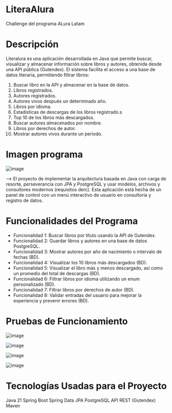 # LiteraAlura
Challenge del programa ALura Latam

# Descripción

Literalura es una aplicación desarrollada en Java que permite buscar, visualizar y almacenar información sobre libros y autores, obtenida desde una API pública (Gutendex). El sistema facilita el acceso a una base de datos literaria, permitiendo filtrar libros:

1. Buscar libro en la API y almacenar en la base de datos.
2. Libros registrados.
3. Autores registrados.
4. Autores vivos después un determinado año.
5. Libros por idioma.
6. Estadísticas de descargas de los libros registrado.s
7. Top 10 de los libros más descargados.
8. Buscar autores almacenados por nombre.
9. Libros por derechos de autor.
10. Mostrar autores vivos durante un periodo.

# Imagen programa


![image](https://github.com/user-attachments/assets/e99bcc9b-d30b-4c6c-9408-365df6a59f38)


-->  El proyecto de implementar la arquitectura basada en Java con carga de resorte, perseverancia con JPA y PostgreSQL y usar modelos, archivos y consultores modernos (requisitos derc). Esta aplicación está hecha de un panel de control con un menú interactivo de usuario en consultoría y registro de datos.


# Funcionalidades del Programa

* Funcionalidad 1: Buscar libros por título usando la API de Gutendex.
* Funcionalidad 2: Guardar libros y autores en una base de datos PostgreSQL.
* Funcionalidad 3: Mostrar autores por año de nacimiento o intervalo de fechas (BD).
* Funcionalidad 4: Visualizar los 10 libros más descargados (BD).
* Funcionalidad 5: Visualizar el libro más y menos descargado, así como un promedio del total de descargas (BD).
* Funcionalidad 6: Filtrar libros por idioma utilizando un enum personalizado (BD).
* Funcionalidad 7: Filtrar libros por derechos de autor (BD).
* Funcionalidad 8: Validar entradas del usuario para mejorar la experiencia y prevenir errores (BD).

  
# Pruebas de Funcionamiento

![image](https://github.com/user-attachments/assets/0dafb401-9edf-4ff9-ac2e-75f0d35c39bd)


![image](https://github.com/user-attachments/assets/13a4e5d4-fb3e-4081-bf37-5b161ec3752b)


![image](https://github.com/user-attachments/assets/5d482ebf-3e15-452c-8713-d54215b5714e)


![image](https://github.com/user-attachments/assets/9ea38f64-fd27-462c-870c-4d73a704f565)



# Tecnologías Usadas para el Proyecto

Java 21
Spring Boot
Spring Data JPA
PostgreSQL
API REST (Gutendex)
Maven
